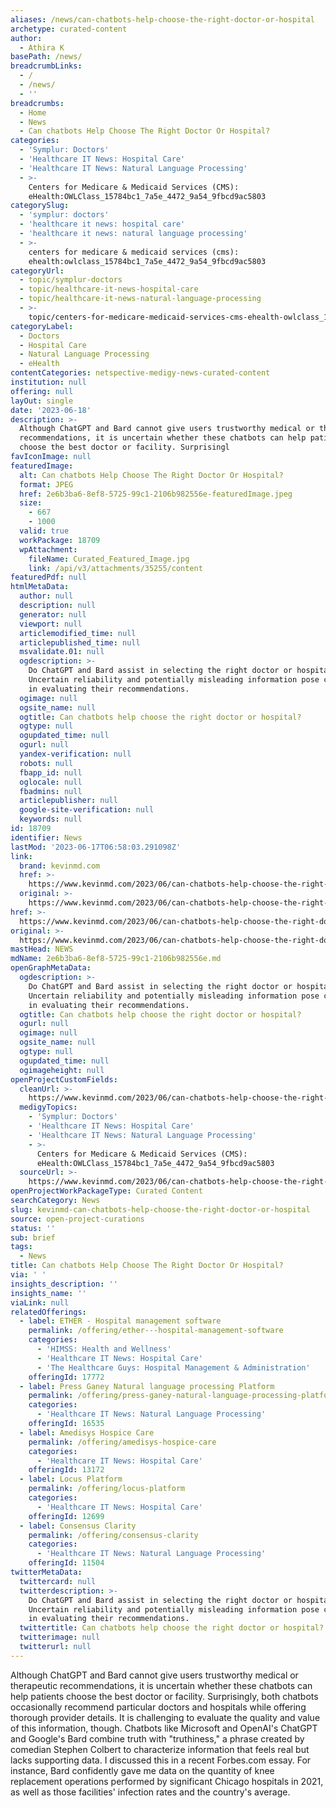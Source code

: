 ```yaml
---
aliases: /news/can-chatbots-help-choose-the-right-doctor-or-hospital
archetype: curated-content
author:
  - Athira K
basePath: /news/
breadcrumbLinks:
  - /
  - /news/
  - ''
breadcrumbs:
  - Home
  - News
  - Can chatbots Help Choose The Right Doctor Or Hospital?
categories:
  - 'Symplur: Doctors'
  - 'Healthcare IT News: Hospital Care'
  - 'Healthcare IT News: Natural Language Processing'
  - >-
    Centers for Medicare & Medicaid Services (CMS):
    eHealth:OWLClass_15784bc1_7a5e_4472_9a54_9fbcd9ac5803
categorySlug:
  - 'symplur: doctors'
  - 'healthcare it news: hospital care'
  - 'healthcare it news: natural language processing'
  - >-
    centers for medicare & medicaid services (cms):
    ehealth:owlclass_15784bc1_7a5e_4472_9a54_9fbcd9ac5803
categoryUrl:
  - topic/symplur-doctors
  - topic/healthcare-it-news-hospital-care
  - topic/healthcare-it-news-natural-language-processing
  - >-
    topic/centers-for-medicare-medicaid-services-cms-ehealth-owlclass_15784bc1_7a5e_4472_9a54_9fbcd9ac5803
categoryLabel:
  - Doctors
  - Hospital Care
  - Natural Language Processing
  - eHealth
contentCategories: netspective-medigy-news-curated-content
institution: null
offering: null
layOut: single
date: '2023-06-18'
description: >-
  Although ChatGPT and Bard cannot give users trustworthy medical or therapeutic
  recommendations, it is uncertain whether these chatbots can help patients
  choose the best doctor or facility. Surprisingl
favIconImage: null
featuredImage:
  alt: Can chatbots Help Choose The Right Doctor Or Hospital?
  format: JPEG
  href: 2e6b3ba6-8ef8-5725-99c1-2106b982556e-featuredImage.jpeg
  size:
    - 667
    - 1000
  valid: true
  workPackage: 18709
  wpAttachment:
    fileName: Curated_Featured_Image.jpg
    link: /api/v3/attachments/35255/content
featuredPdf: null
htmlMetaData:
  author: null
  description: null
  generator: null
  viewport: null
  articlemodified_time: null
  articlepublished_time: null
  msvalidate.01: null
  ogdescription: >-
    Do ChatGPT and Bard assist in selecting the right doctor or hospital?
    Uncertain reliability and potentially misleading information pose challenges
    in evaluating their recommendations.
  ogimage: null
  ogsite_name: null
  ogtitle: Can chatbots help choose the right doctor or hospital?
  ogtype: null
  ogupdated_time: null
  ogurl: null
  yandex-verification: null
  robots: null
  fbapp_id: null
  oglocale: null
  fbadmins: null
  articlepublisher: null
  google-site-verification: null
  keywords: null
id: 18709
identifier: News
lastMod: '2023-06-17T06:58:03.291098Z'
link:
  brand: kevinmd.com
  href: >-
    https://www.kevinmd.com/2023/06/can-chatbots-help-choose-the-right-doctor-or-hospital.html
  original: >-
    https://www.kevinmd.com/2023/06/can-chatbots-help-choose-the-right-doctor-or-hospital.html
href: >-
  https://www.kevinmd.com/2023/06/can-chatbots-help-choose-the-right-doctor-or-hospital.html
original: >-
  https://www.kevinmd.com/2023/06/can-chatbots-help-choose-the-right-doctor-or-hospital.html
mastHead: NEWS
mdName: 2e6b3ba6-8ef8-5725-99c1-2106b982556e.md
openGraphMetaData:
  ogdescription: >-
    Do ChatGPT and Bard assist in selecting the right doctor or hospital?
    Uncertain reliability and potentially misleading information pose challenges
    in evaluating their recommendations.
  ogtitle: Can chatbots help choose the right doctor or hospital?
  ogurl: null
  ogimage: null
  ogsite_name: null
  ogtype: null
  ogupdated_time: null
  ogimageheight: null
openProjectCustomFields:
  cleanUrl: >-
    https://www.kevinmd.com/2023/06/can-chatbots-help-choose-the-right-doctor-or-hospital.html
  medigyTopics:
    - 'Symplur: Doctors'
    - 'Healthcare IT News: Hospital Care'
    - 'Healthcare IT News: Natural Language Processing'
    - >-
      Centers for Medicare & Medicaid Services (CMS):
      eHealth:OWLClass_15784bc1_7a5e_4472_9a54_9fbcd9ac5803
  sourceUrl: >-
    https://www.kevinmd.com/2023/06/can-chatbots-help-choose-the-right-doctor-or-hospital.html
openProjectWorkPackageType: Curated Content
searchCategory: News
slug: kevinmd-can-chatbots-help-choose-the-right-doctor-or-hospital
source: open-project-curations
status: ''
sub: brief
tags:
  - News
title: Can chatbots Help Choose The Right Doctor Or Hospital?
via: ' '
insights_description: ''
insights_name: ''
viaLink: null
relatedOfferings:
  - label: ETHER - Hospital management software
    permalink: /offering/ether---hospital-management-software
    categories:
      - 'HIMSS: Health and Wellness'
      - 'Healthcare IT News: Hospital Care'
      - 'The Healthcare Guys: Hospital Management & Administration'
    offeringId: 17772
  - label: Press Ganey Natural language processing Platform
    permalink: /offering/press-ganey-natural-language-processing-platform
    categories:
      - 'Healthcare IT News: Natural Language Processing'
    offeringId: 16535
  - label: Amedisys Hospice Care
    permalink: /offering/amedisys-hospice-care
    categories:
      - 'Healthcare IT News: Hospital Care'
    offeringId: 13172
  - label: Locus Platform
    permalink: /offering/locus-platform
    categories:
      - 'Healthcare IT News: Hospital Care'
    offeringId: 12699
  - label: Consensus Clarity
    permalink: /offering/consensus-clarity
    categories:
      - 'Healthcare IT News: Natural Language Processing'
    offeringId: 11504
twitterMetaData:
  twittercard: null
  twitterdescription: >-
    Do ChatGPT and Bard assist in selecting the right doctor or hospital?
    Uncertain reliability and potentially misleading information pose challenges
    in evaluating their recommendations.
  twittertitle: Can chatbots help choose the right doctor or hospital?
  twitterimage: null
  twitterurl: null
---
```

<p>Although ChatGPT and Bard cannot give users trustworthy medical or therapeutic recommendations, it is uncertain whether these chatbots can help patients choose the best doctor or facility. Surprisingly, both chatbots occasionally recommend particular doctors and hospitals while offering thorough provider details. It is challenging to evaluate the quality and value of this information, though. Chatbots like Microsoft and OpenAI's ChatGPT and Google's Bard combine truth with "truthiness," a phrase created by comedian Stephen Colbert to characterize information that feels real but lacks supporting data. I discussed this in a recent Forbes.com essay. For instance, Bard confidently gave me data on the quantity of knee replacement operations performed by significant Chicago hospitals in 2021, as well as those facilities' infection rates and the country's average.</p>